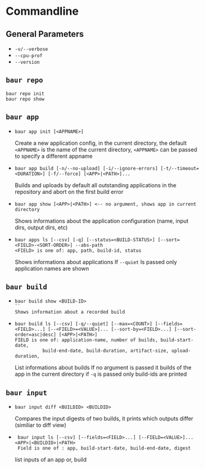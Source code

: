 # Commandline

## General Parameters
- `-v/--verbose`
- `--cpu-prof`
- `--version`


## `baur repo`
```
baur repo init
baur repo show
```

## `baur app`
- ```
  baur app init [<APPNAME>]
  ```
  Create a new application config, in the current directory, the default
  `<APPNAME>` is the name of the current directory,
  `<APPNAME>` can be passed to specify a different appname


- ```
  baur app build [-n/--no-upload] [-i/--ignore-errors] [-t/--timeout=<DURATION>] [-f/--force] [<APP>|<PATH>]...
  ```
  Builds and uploads by default all outstanding applications in the repository
  and abort on the first build error

- ```
  baur app show [<APP>|<PATH>] <-- no argument, shows app in current directory
  ```
  Shows informations about the application configuration (name, input dirs,
  output dirs, etc)


- ```
  baur apps ls [--csv] [-q] [--status=<BUILD-STATUS>] [--sort=<FIELD>-<SORT-ORDER>] --abs-path
  <FIELD> is one of: app, path, build-id, status
  ```
  Shows informations about applications
  If `--quiet` Is passed only application names are shown


## `baur build`
- ```
  baur build show <BUILD-ID>
  ``
  Shows information about a recorded build

- ```
  baur build ls [--csv] [-q/--quiet] [--max=<COUNT>] [--fields=<FIELD>...] [--<FIELD>=<VALUE>]... [--sort-by=<FIELD>...] [--sort-order=asc|desc] [<APP>|<PATH>]
  FIELD is one of: application-name, number of builds, build-start-date,
			build-end-date, build-duration, artifact-size, upload-duration,
  ```
  List informations about builds
  If no argument is passed it builds of the  app in the current directory
  if `-q` is passed only build-ids are printed


## `baur input`
- ```
  baur input diff <BUILDID> <BUILDID>
  ```
  Compares the input digests of two builds, it prints which outputs differ
  (similiar to diff view)

- ```
   baur input ls [--csv] [--fields=<FIELD>...] [--FIELD=<VALUE>]...  <APP>|<BUILDID>|<PATH>
   Field is one of : app, build-start-date, build-end-date, digest
  ```
  list inputs of an app or, build
